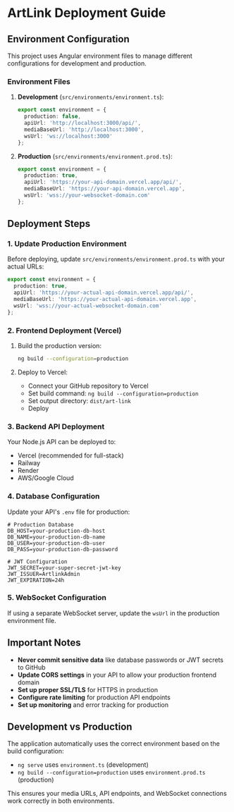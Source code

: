 # ArtLink Deployment Guide

## Environment Configuration

This project uses Angular environment files to manage different configurations for development and production.

### Environment Files

1. **Development** (`src/environments/environment.ts`):
   ```typescript
   export const environment = {
     production: false,
     apiUrl: 'http://localhost:3000/api/',
     mediaBaseUrl: 'http://localhost:3000',
     wsUrl: 'ws://localhost:3000'
   };
   ```

2. **Production** (`src/environments/environment.prod.ts`):
   ```typescript
   export const environment = {
     production: true,
     apiUrl: 'https://your-api-domain.vercel.app/api/',
     mediaBaseUrl: 'https://your-api-domain.vercel.app',
     wsUrl: 'wss://your-websocket-domain.com'
   };
   ```

## Deployment Steps

### 1. Update Production Environment

Before deploying, update `src/environments/environment.prod.ts` with your actual URLs:

```typescript
export const environment = {
  production: true,
  apiUrl: 'https://your-actual-api-domain.vercel.app/api/',
  mediaBaseUrl: 'https://your-actual-api-domain.vercel.app',
  wsUrl: 'wss://your-actual-websocket-domain.com'
};
```

### 2. Frontend Deployment (Vercel)

1. Build the production version:
   ```bash
   ng build --configuration=production
   ```

2. Deploy to Vercel:
   - Connect your GitHub repository to Vercel
   - Set build command: `ng build --configuration=production`
   - Set output directory: `dist/art-link`
   - Deploy

### 3. Backend API Deployment

Your Node.js API can be deployed to:
- Vercel (recommended for full-stack)
- Railway
- Render
- AWS/Google Cloud

### 4. Database Configuration

Update your API's `.env` file for production:
```properties
# Production Database
DB_HOST=your-production-db-host
DB_NAME=your-production-db-name
DB_USER=your-production-db-user
DB_PASS=your-production-db-password

# JWT Configuration
JWT_SECRET=your-super-secret-jwt-key
JWT_ISSUER=ArtlinkAdmin
JWT_EXPIRATION=24h
```

### 5. WebSocket Configuration

If using a separate WebSocket server, update the `wsUrl` in the production environment file.

## Important Notes

- **Never commit sensitive data** like database passwords or JWT secrets to GitHub
- **Update CORS settings** in your API to allow your production frontend domain
- **Set up proper SSL/TLS** for HTTPS in production
- **Configure rate limiting** for production API endpoints
- **Set up monitoring** and error tracking for production

## Development vs Production

The application automatically uses the correct environment based on the build configuration:
- `ng serve` uses `environment.ts` (development)
- `ng build --configuration=production` uses `environment.prod.ts` (production)

This ensures your media URLs, API endpoints, and WebSocket connections work correctly in both environments.
